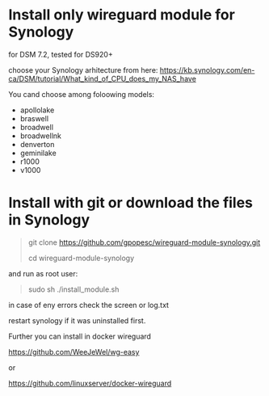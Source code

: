 # Install only wireguard module for Synology
for DSM 7.2, tested for DS920+

choose your Synology arhitecture from here:
https://kb.synology.com/en-ca/DSM/tutorial/What_kind_of_CPU_does_my_NAS_have 

You cand choose among foloowing models:
 - apollolake
 - braswell
 - broadwell
 - broadwellnk
 - denverton
 - geminilake
 - r1000
 - v1000


# Install with git  or download the files in Synology
>git clone https://github.com/gpopesc/wireguard-module-synology.git
>
>cd wireguard-module-synology


and run as root user:
>sudo sh ./install_module.sh

in case of eny errors check the screen or log.txt

restart synology if it was uninstalled first.

Further you can install in docker wireguard

https://github.com/WeeJeWel/wg-easy 

or

https://github.com/linuxserver/docker-wireguard 

